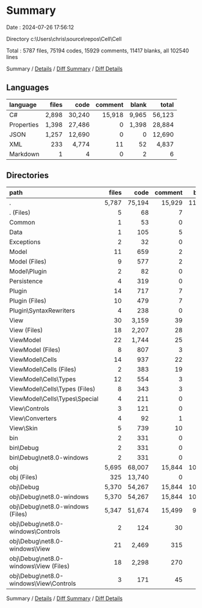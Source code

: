 # Summary

Date : 2024-07-26 17:56:12

Directory c:\\Users\\chris\\source\\repos\\Cell\\Cell

Total : 5787 files,  75194 codes, 15929 comments, 11417 blanks, all 102540 lines

Summary / [Details](details.md) / [Diff Summary](diff.md) / [Diff Details](diff-details.md)

## Languages
| language | files | code | comment | blank | total |
| :--- | ---: | ---: | ---: | ---: | ---: |
| C# | 2,898 | 30,240 | 15,918 | 9,965 | 56,123 |
| Properties | 1,398 | 27,486 | 0 | 1,398 | 28,884 |
| JSON | 1,257 | 12,690 | 0 | 0 | 12,690 |
| XML | 233 | 4,774 | 11 | 52 | 4,837 |
| Markdown | 1 | 4 | 0 | 2 | 6 |

## Directories
| path | files | code | comment | blank | total |
| :--- | ---: | ---: | ---: | ---: | ---: |
| . | 5,787 | 75,194 | 15,929 | 11,417 | 102,540 |
| . (Files) | 5 | 68 | 7 | 15 | 90 |
| Common | 1 | 53 | 0 | 8 | 61 |
| Data | 1 | 105 | 5 | 16 | 126 |
| Exceptions | 2 | 32 | 0 | 4 | 36 |
| Model | 11 | 659 | 2 | 125 | 786 |
| Model (Files) | 9 | 577 | 2 | 107 | 686 |
| Model\\Plugin | 2 | 82 | 0 | 18 | 100 |
| Persistence | 4 | 319 | 0 | 51 | 370 |
| Plugin | 14 | 717 | 7 | 129 | 853 |
| Plugin (Files) | 10 | 479 | 7 | 89 | 575 |
| Plugin\\SyntaxRewriters | 4 | 238 | 0 | 40 | 278 |
| View | 30 | 3,159 | 39 | 223 | 3,421 |
| View (Files) | 18 | 2,207 | 28 | 170 | 2,405 |
| ViewModel | 22 | 1,744 | 25 | 254 | 2,023 |
| ViewModel (Files) | 8 | 807 | 3 | 108 | 918 |
| ViewModel\\Cells | 14 | 937 | 22 | 146 | 1,105 |
| ViewModel\\Cells (Files) | 2 | 383 | 19 | 59 | 461 |
| ViewModel\\Cells\\Types | 12 | 554 | 3 | 87 | 644 |
| ViewModel\\Cells\\Types (Files) | 8 | 343 | 3 | 48 | 394 |
| ViewModel\\Cells\\Types\\Special | 4 | 211 | 0 | 39 | 250 |
| View\\Controls | 3 | 121 | 0 | 15 | 136 |
| View\\Converters | 4 | 92 | 1 | 10 | 103 |
| View\\Skin | 5 | 739 | 10 | 28 | 777 |
| bin | 2 | 331 | 0 | 0 | 331 |
| bin\\Debug | 2 | 331 | 0 | 0 | 331 |
| bin\\Debug\\net8.0-windows | 2 | 331 | 0 | 0 | 331 |
| obj | 5,695 | 68,007 | 15,844 | 10,592 | 94,443 |
| obj (Files) | 325 | 13,740 | 0 | 0 | 13,740 |
| obj\\Debug | 5,370 | 54,267 | 15,844 | 10,592 | 80,703 |
| obj\\Debug\\net8.0-windows | 5,370 | 54,267 | 15,844 | 10,592 | 80,703 |
| obj\\Debug\\net8.0-windows (Files) | 5,347 | 51,674 | 15,499 | 9,885 | 77,058 |
| obj\\Debug\\net8.0-windows\\Controls | 2 | 124 | 30 | 29 | 183 |
| obj\\Debug\\net8.0-windows\\View | 21 | 2,469 | 315 | 678 | 3,462 |
| obj\\Debug\\net8.0-windows\\View (Files) | 18 | 2,298 | 270 | 639 | 3,207 |
| obj\\Debug\\net8.0-windows\\View\\Controls | 3 | 171 | 45 | 39 | 255 |

Summary / [Details](details.md) / [Diff Summary](diff.md) / [Diff Details](diff-details.md)
